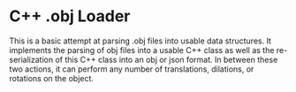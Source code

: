 # C++ .obj Loader
This is a basic attempt at parsing .obj files into usable data structures. It implements the parsing of obj files into a usable C++ class as well as the re-serialization of this C++ class into an obj or json format. In between these two actions, it can perform any number of translations, dilations, or rotations on the object.